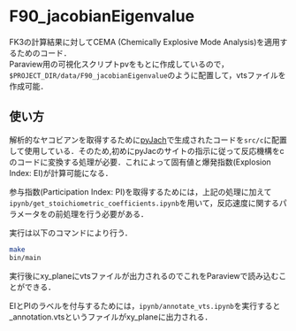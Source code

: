 # F90_jacobianEigenvalue

FK3の計算結果に対してCEMA (Chemically Explosive Mode Analysis)を適用するためのコード．  
Paraview用の可視化スクリプトpvをもとに作成しているので，`$PROJECT_DIR/data/F90_jacobianEigenvalue`のように配置して，vtsファイルを作成可能．  

## 使い方

解析的なヤコビアンを取得するために[pyJach](https://github.com/SLACKHA/pyJac)で生成されたコードを`src/c`に配置して使用している．そのため,初めにpyJacのサイトの指示に従って反応機構をcのコードに変換する処理が必要．これによって固有値と爆発指数(Explosion Index: EI)が計算可能になる．

参与指数(Participation Index: PI)を取得するためには，上記の処理に加えて`ipynb/get_stoichiometric_coefficients.ipynb`を用いて，反応速度に関するパラメータをの前処理を行う必要がある．

実行は以下のコマンドにより行う．

```bash
make
bin/main
```

実行後にxy_planeにvtsファイルが出力されるのでこれをParaviewで読み込むことができる．

EIとPIのラベルを付与するためには，`ipynb/annotate_vts.ipynb`を実行すると_annotation.vtsというファイルがxy_planeに出力される．